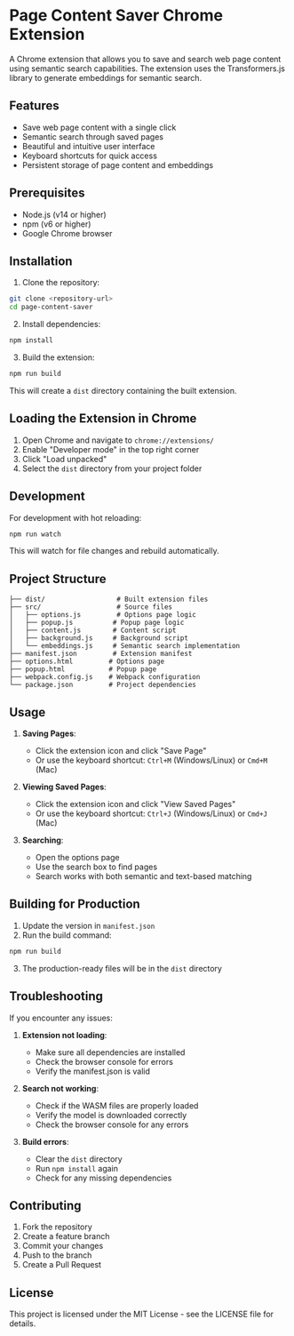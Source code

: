 # Page Content Saver Chrome Extension

A Chrome extension that allows you to save and search web page content using semantic search capabilities. The extension uses the Transformers.js library to generate embeddings for semantic search.

## Features

- Save web page content with a single click
- Semantic search through saved pages
- Beautiful and intuitive user interface
- Keyboard shortcuts for quick access
- Persistent storage of page content and embeddings

## Prerequisites

- Node.js (v14 or higher)
- npm (v6 or higher)
- Google Chrome browser

## Installation

1. Clone the repository:
```bash
git clone <repository-url>
cd page-content-saver
```

2. Install dependencies:
```bash
npm install
```

3. Build the extension:
```bash
npm run build
```

This will create a `dist` directory containing the built extension.

## Loading the Extension in Chrome

1. Open Chrome and navigate to `chrome://extensions/`
2. Enable "Developer mode" in the top right corner
3. Click "Load unpacked"
4. Select the `dist` directory from your project folder

## Development

For development with hot reloading:
```bash
npm run watch
```

This will watch for file changes and rebuild automatically.

## Project Structure

```
├── dist/                  # Built extension files
├── src/                   # Source files
│   ├── options.js         # Options page logic
│   ├── popup.js          # Popup page logic
│   ├── content.js        # Content script
│   ├── background.js     # Background script
│   └── embeddings.js     # Semantic search implementation
├── manifest.json         # Extension manifest
├── options.html         # Options page
├── popup.html           # Popup page
├── webpack.config.js    # Webpack configuration
└── package.json         # Project dependencies
```

## Usage

1. **Saving Pages**:
   - Click the extension icon and click "Save Page"
   - Or use the keyboard shortcut: `Ctrl+M` (Windows/Linux) or `Cmd+M` (Mac)

2. **Viewing Saved Pages**:
   - Click the extension icon and click "View Saved Pages"
   - Or use the keyboard shortcut: `Ctrl+J` (Windows/Linux) or `Cmd+J` (Mac)

3. **Searching**:
   - Open the options page
   - Use the search box to find pages
   - Search works with both semantic and text-based matching

## Building for Production

1. Update the version in `manifest.json`
2. Run the build command:
```bash
npm run build
```
3. The production-ready files will be in the `dist` directory

## Troubleshooting

If you encounter any issues:

1. **Extension not loading**:
   - Make sure all dependencies are installed
   - Check the browser console for errors
   - Verify the manifest.json is valid

2. **Search not working**:
   - Check if the WASM files are properly loaded
   - Verify the model is downloaded correctly
   - Check the browser console for any errors

3. **Build errors**:
   - Clear the `dist` directory
   - Run `npm install` again
   - Check for any missing dependencies

## Contributing

1. Fork the repository
2. Create a feature branch
3. Commit your changes
4. Push to the branch
5. Create a Pull Request

## License

This project is licensed under the MIT License - see the LICENSE file for details. 